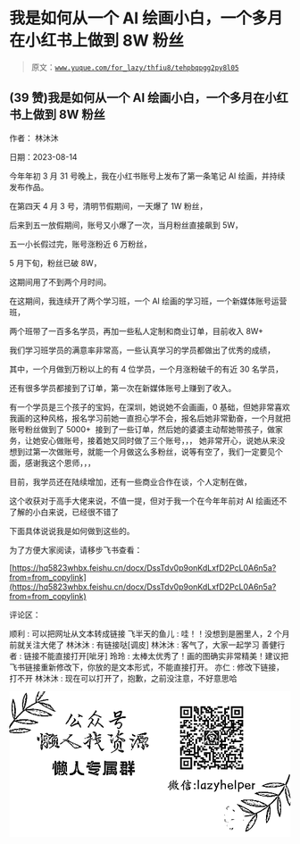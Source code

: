 # 我是如何从一个 AI 绘画小白，一个多月在小红书上做到 8W 粉丝

> 原文：[`www.yuque.com/for_lazy/thfiu8/tehpbqpgg2py8l05`](https://www.yuque.com/for_lazy/thfiu8/tehpbqpgg2py8l05)



## (39 赞)我是如何从一个 AI 绘画小白，一个多月在小红书上做到 8W 粉丝 

作者： 林沐沐 

日期：2023-08-14 

今年年初 3 月 31 号晚上，我在小红书账号上发布了第一条笔记 AI 绘画，并持续发布作品。 

在第四天 4 月 3 号，清明节假期间，一天爆了 1W 粉丝， 

后来到五一放假期间，账号又小爆了一次，当月粉丝直接飙到 5W， 

五一小长假过完，账号涨粉近 6 万粉丝， 

5 月下旬，粉丝已破 8W， 

这期间用了不到两个月时间。 

在这期间，我连续开了两个学习班，一个 AI 绘画的学习班，一个新媒体账号运营班， 

两个班带了一百多名学员，再加一些私人定制和商业订单，目前收入 8W+ 

我们学习班学员的满意率非常高，一些认真学习的学员都做出了优秀的成绩， 

其中，一个月做到万粉以上的有 4 位学员，一个月涨粉破千的有近 30 名学员， 

还有很多学员都接到了订单，第一次在新媒体账号上赚到了收入。 

有一个学员是三个孩子的宝妈，在深圳，她说她不会画画，0 基础，但她非常喜欢我画的这种风格，报名学习前她一直担心学不会，报名后她非常勤奋，一个月就把账号粉丝做到了 5000+  接到了一些订单，然后她的婆婆主动帮她带孩子，做家务，让她安心做账号，接着她又同时做了三个账号，，， 她非常开心，说她从来没想到过第一次做账号，就能一个月做这么多粉丝，说等有空了，我们一定要见个面，感谢我这个恩师，，， 

目前，我学员还在陆续增加，还有一些商业合作在谈，个人定制在做， 

这个收获对于高手大佬来说，不值一提，但对于我一个在今年年前对 AI 绘画还不了解的小白来说，已经很不错了 

下面具体说说我是如何做到这些的。 

为了方便大家阅读，请移步飞书查看： 

[https://hq5823whbx.feishu.cn/docx/DssTdv0p9onKdLxfD2PcL0A6n5a?from=from_copylink](https://hq5823whbx.feishu.cn/docx/DssTdv0p9onKdLxfD2PcL0A6n5a?from=from_copylink) 

评论区： 

顺利 : 可以把网址从文本转成链接 飞半天的鱼儿 : 哇！！没想到是圈里人，2 个月前就关注大佬了 林沐沐 : 有链接哒[调皮] 林沐沐 : 客气了，大家一起学习 善健行者 : 链接不能直接打开[呲牙] 玲玲 : 太棒太优秀了！画的图确实非常精美！建议把飞书链接重新修改下，你放的是文本形式，不能直接打开。 亦仁 : 修改下链接，打不开 林沐沐 : 现在可以打开了，抱歉，之前没注意，不好意思哈 

![](img/894d30a529e7c37bcd3392323c99941c.png)  